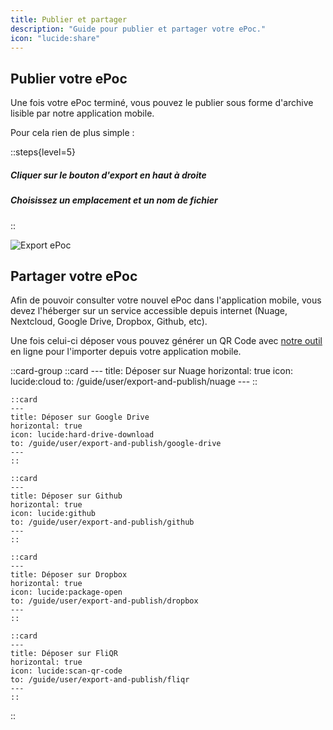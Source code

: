 ```yaml
---
title: Publier et partager
description: "Guide pour publier et partager votre ePoc."
icon: "lucide:share"
---
```


## Publier votre ePoc

Une fois votre ePoc terminé, vous pouvez le publier sous forme d'archive lisible par notre application mobile.

Pour cela rien de plus simple :

::steps{level=5}
##### Cliquer sur le bouton d'export en haut à droite
##### Choisissez un emplacement et un nom de fichier
::
<!-- 1. Cliquer sur le bouton d'export en haut à droite
2. Choisisez un emplacement et un nom de fichier -->

![Export ePoc](/images/export-epoc.gif)


## Partager votre ePoc

Afin de pouvoir consulter votre nouvel ePoc dans l'application mobile, vous devez l'héberger sur un service accessible
depuis internet (Nuage, Nextcloud, Google Drive, Dropbox, Github, etc).

Une fois celui-ci déposer vous pouvez générer un QR Code avec [notre outil](../../qr-code-generator/index.md) en ligne pour l'importer depuis votre application mobile.

::card-group
    ::card
    ---
    title: Déposer sur Nuage
    horizontal: true
    icon: lucide:cloud
    to: /guide/user/export-and-publish/nuage
    ---
    ::

    ::card
    ---
    title: Déposer sur Google Drive
    horizontal: true
    icon: lucide:hard-drive-download
    to: /guide/user/export-and-publish/google-drive
    ---
    ::

    ::card
    ---
    title: Déposer sur Github
    horizontal: true
    icon: lucide:github
    to: /guide/user/export-and-publish/github
    ---
    ::

    ::card
    ---
    title: Déposer sur Dropbox
    horizontal: true
    icon: lucide:package-open
    to: /guide/user/export-and-publish/dropbox
    ---
    ::

    ::card
    ---
    title: Déposer sur FliQR
    horizontal: true
    icon: lucide:scan-qr-code
    to: /guide/user/export-and-publish/fliqr
    ---
    ::
::
